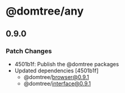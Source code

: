 # @domtree/any

## 0.9.0

### Patch Changes

- 4501b1f: Publish the @domtree packages
- Updated dependencies [4501b1f]
  - @domtree/browser@0.9.1
  - @domtree/interface@0.9.1
